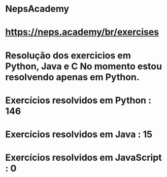 # NepsAcademy
# https://neps.academy/br/exercises 
# Resolução dos exercicios em Python, Java e C No momento estou resolvendo apenas em Python.
# Exercícios resolvidos em Python : 146
# Exercícios resolvidos em Java : 15
# Exercícios resolvidos em JavaScript : 0

